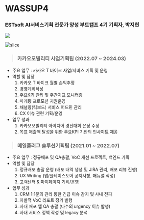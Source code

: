 # WASSUP4
### ESTsoft AI서비스기획 전문가 양성 부트캠프 4기 기획자, 박지현

<img src="https://capsule-render.vercel.app/api?type=wave&color=add8e6&height=300&section=header&text=🥳HI!I'M%20JIHYEON!🥳&fontSize=70" />

![slice](https://capsule-render.vercel.app/api?type=slice&color=auto&height=200&text=Hi%20there👋&fontAlign=70&rotate=13&fontAlignY=25&desc=seulzzang's%20GitHub&descAlign=70.&descAlignY=44)

> ### 카카오모빌리티 사업기획팀 (2022.07 ~ 2024.03)
- 주요 업무 : 카카오 T 바이크 사업/서비스 기획 및 운영
- 역할 및 담당<br>
  1. 카카오 T 바이크 월별 손익추정<br>
  2. 경영계획작성<br>
  3. 주요KPI 관리 및 주간지표 모니터링<br>
  4. 마케팅 프로모션 지원운영<br>
  5. 채널링(킥보드) 서비스 어드민 관리<br>
  6. CX 이슈 관련 기획/운영<br>
- 업무 성과<br> 
  1. 카카오모빌리티 아이디어 경진대회 은상 수상<br>
  2. 목표 매출액 달성을 위한 주요KPI 기반의 인사이트 제공


> ### 메일플러그 솔루션기획팀 (2021.01 ~ 2022.07)
- 주요 업무 : 정규배포 및 QA총괄, VoC 개선 프로젝트, 백엔드 기획 
- 역할 및 담당<br>
  1. 정규배포 총괄 운영 (배포 내역 생성 및 JIRA 관리, 배포 리뷰 진행)<br>
  2. UX Writing (앱/플레이스토어 공지사항, 매뉴얼 작성)<br>
  3. 고객센터 & 마이페이지 기획/운영<br>
- 업무 성과<br> 
  1. CRM 1:1문의 관리 통한 긴급 이슈 감지 및 사내 전파<br> 
  2. 자발적 VoC 리포트 정기 발행<br> 
  3. 사내 배포 앱 QA 총괄 (다수의 urgency 이슈 발행)<br> 
  4. 사내 서비스 정책 작성 및 legacy 분석



